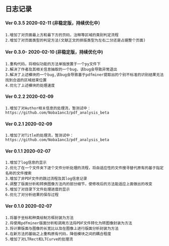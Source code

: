 ## 日志记录

#### Ver 0.3.5    2020-02-11  (非稳定版，持续优化中）
    1.增加了对页面最上方和最下方的页码，注释等区域的类别判定流程
    2.增加了对页面类型的判定方法(文献正文的排版类型为左右二分还是占据整个页面)

#### Ver 0.3.0-   2020-02-10  (非稳定版，持续优化中)
    1.重构代码，将相似功能的方法单独放置于一个py文件下
    2.解决了作者及其相关信息抽取的一个bug，该bug会导致异常退出
    3.解决了上述模块的一个bug,该bug会导致基于pdfminer提取出的个别不标准的识别结果无法找到合适的区域结束位置
    4.优化了上述模块的处理速度

#### Ver 0.2.2    2020-02-09    
    1.增加了对Author相关信息的处理流，暂测试中：https://github.com/Noba1anc3/pdf_analysis_beta

#### Ver 0.2.1    2020-02-09    
    1.增加了对Title的处理流，暂测试中：https://github.com/Noba1anc3/pdf_analysis_beta

#### Ver 0.1.1    2020-02-07    
    1.增加了log信息的显示
    2.优化了在一个文件夹下逐个文件分析处理的流程，将自适应性的文件搜寻替代原有的基于指定名称的文件搜索
    3.增加了非PDF文件的跳过流程及其log信息记录
    4.调整了版面分析和转换图像方法内的部分细节，使修改后的方法能适应上面做出的改变
    5.增加了对目录下文件处理进度的显示
    6.优化了对分析结果的保存过程
    
#### Ver 0.1.0    2020-02-07    
    1.将基于坐标和种类绘制方框封装为方法
    2.将使用pdfminer版面分析和调用方法将PDF文件转化为转图像封装为方法
    3.将计算版面与图像的长宽比以及在图像上进行版面分析封装为方法
    4.在新方法的基础之上重构原有代码，降低模块之间的耦合程度
    5.增加了对LTRect和LTCurve的处理流

